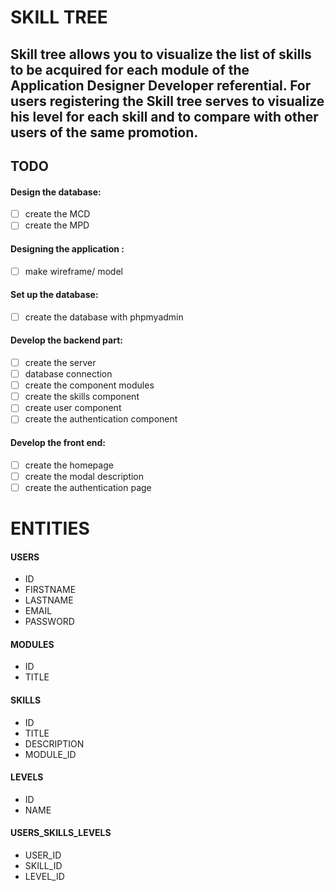 # SKILL TREE 

Skill tree allows you to visualize the list of skills to be acquired for each module of the Application Designer Developer referential.
For users registering the Skill tree serves to visualize his level for each skill and to compare with other users of the same promotion.
---
## TODO

#### Design the database:
* [ ] create the MCD 
* [ ] create the MPD

#### Designing the application : 
* [ ] make wireframe/ model

#### Set up the database:
* [ ] create the database with phpmyadmin

#### Develop the backend part:
* [ ] create the server
* [ ] database connection
* [ ] create the component modules
* [ ] create the skills component
* [ ] create user component
* [ ] create the authentication component

#### Develop the front end:
* [ ] create the homepage
* [ ] create the modal description
* [ ] create the authentication page

# ENTITIES 

#### USERS
- ID
- FIRSTNAME
- LASTNAME
- EMAIL
- PASSWORD

#### MODULES
- ID
- TITLE

#### SKILLS
- ID
- TITLE
- DESCRIPTION
- MODULE_ID

#### LEVELS
- ID
- NAME

#### USERS_SKILLS_LEVELS
- USER_ID
- SKILL_ID
- LEVEL_ID
